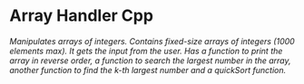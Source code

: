 # Array Handler Cpp
<h6>
Manipulates arrays of integers.
Contains fixed-size arrays of integers (1000 elements max). It gets the input from the user. Has a function to print the array in reverse order, a function to search the largest number in the array, another function to find the k-th largest number and a quickSort function.</h6>
